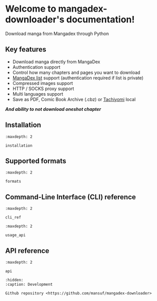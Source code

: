 # Welcome to mangadex-downloader's documentation!

Download manga from Mangadex through Python

## Key features

- Download manga directly from MangaDex 
- Authentication support
- Control how many chapters and pages you want to download
- [MangaDex list](https://mangadex.org/my/lists) support (authentication required if list is private)
- Compressed images support
- HTTP / SOCKS proxy support
- Multi languages support
- Save as PDF, Comic Book Archive (.cbz) or [Tachiyomi](https://github.com/tachiyomiorg/tachiyomi) local

***And ability to not download oneshot chapter***

## Installation

```{toctree}
:maxdepth: 2

installation
```

## Supported formats

```{toctree}
:maxdepth: 2

formats
```

## Command-Line Interface (CLI) reference

```{toctree}
:maxdepth: 2

cli_ref
```

```{toctree}
:maxdepth: 2

usage_api
```

## API reference

```{toctree}
:maxdepth: 2

api
```

```{toctree}
:hidden:
:caption: Development

Github repository <https://github.com/mansuf/mangadex-downloader>